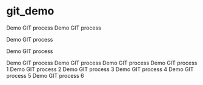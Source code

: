 # git_demo
Demo GIT process
Demo GIT process

Demo GIT process

Demo GIT process

Demo GIT process
Demo GIT process
Demo GIT process
Demo GIT process 1
Demo GIT process 2
Demo GIT process 3
Demo GIT process 4
Demo GIT process 5
Demo GIT process 6
